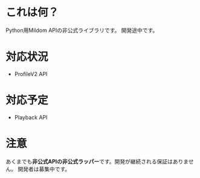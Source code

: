 # これは何？
Python用Mildom APIの非公式ライブラリです。
開発途中です。

# 対応状況
- ProfileV2 API

# 対応予定
- Playback API

# 注意
あくまでも**非公式APIの非公式ラッパー**です。開発が継続される保証はありません。
開発者は募集中です。
